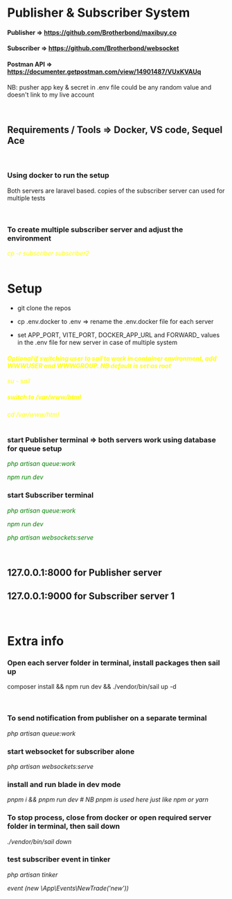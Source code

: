 # Publisher & Subscriber System

#### Publisher  => https://github.com/Brotherbond/maxibuy.co

#### Subscriber =>  https://github.com/Brotherbond/websocket

#### Postman API => https://documenter.getpostman.com/view/14901487/VUxKVAUq

NB: pusher app key & secret in .env file  could be any random value and doesn't link to my live account

<br>

## Requirements / Tools =>  Docker, VS code, Sequel Ace

<br>

### Using docker to run the setup

Both servers are laravel based. copies of the subscriber server can used for multiple tests

<br>

<span>

### To create multiple subscriber server and adjust the environment 

<i style="color:yellow">
cp -r subscriber subscriber2
</i>
</span>
<br>
<br>

# Setup

- git clone the repos

- cp .env.docker to .env => rename the .env.docker file for each server

- set APP_PORT, VITE_PORT, DOCKER_APP_URL and FORWARD_ values in the .env file for new server in case of multiple system

<i style="color:yellow">

#### Optional if switching user to sail to work in container environment, add WWWUSER and WWWGROUP. NB default is set as root

su - sail 
##### switch to /var/www/html

cd /var/www/html
</i>
<br>
<br>

### start Publisher terminal => both servers work using database for queue setup

<i style="color:green">

php artisan queue:work

npm run dev

</i>

### start Subscriber terminal

<i style="color:green">

php artisan queue:work

npm run dev

php artisan websockets:serve

</i>

<br>

##  127.0.0.1:8000 for Publisher server 
##  127.0.0.1:9000 for Subscriber server 1

<br>

# Extra info


### Open each server folder in terminal, install packages then sail up

composer install &&  npm run dev && ./vendor/bin/sail up -d

<br>

### To send notification from publisher on a separate terminal

<i>
php artisan queue:work
</i>

<br>

### start websocket for subscriber alone

<i>
php artisan websockets:serve

</i>

<br>

### install and run blade in dev mode

<i>
pnpm i && pnpm run dev # NB pnpm is used here just like npm or yarn
</i>

<br>

### To stop process, close from docker or open required server folder in terminal, then sail down
<i>
./vendor/bin/sail down
</i>

<br>

### test subscriber event in tinker
<i>
php artisan tinker

event (new \App\Events\NewTrade('new'))

</i>
